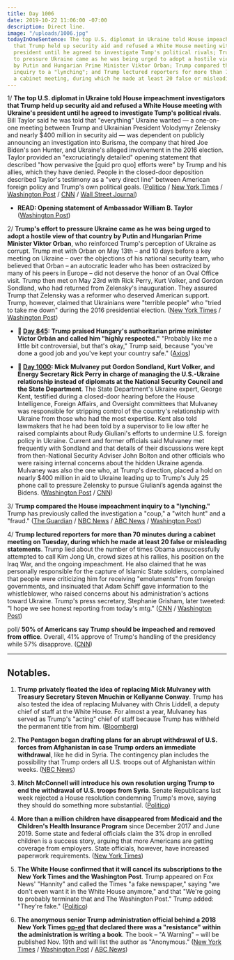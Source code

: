 ```yaml
---
title: Day 1006
date: 2019-10-22 11:06:00 -07:00
description: Direct line.
image: "/uploads/1006.jpg"
todayInOneSentence: The top U.S. diplomat in Ukraine told House impeachment investigators
  that Trump held up security aid and refused a White House meeting with Ukraine's
  president until he agreed to investigate Tump's political rivals; Trump's effort
  to pressure Ukraine came as he was being urged to adopt a hostile view of that country
  by Putin and Hungarian Prime Minister Viktor Orban; Trump compared the House impeachment
  inquiry to a "lynching"; and Trump lectured reporters for more than 70 minutes during
  a cabinet meeting, during which he made at least 20 false or misleading statements.
---
```


1/ **The top U.S. diplomat in Ukraine told House impeachment investigators that Trump held up security aid and refused a White House meeting with Ukraine's president until he agreed to investigate Tump's political rivals**. Bill Taylor said he was told that "everything" Ukraine wanted — a one-on-one meeting between Trump and Ukrainian President Volodymyr Zelensky and nearly $400 million in security aid — was dependent on publicly announcing an investigation into Burisma, the company that hired Joe Biden's son Hunter, and Ukraine's alleged involvement in the 2016 election. Taylor provided an "excruciatingly detailed" opening statement that described "how pervasive the \[quid pro quo\] efforts were" by Trump and his allies, which they have denied. People in the closed-door deposition described Taylor's testimony as a "very direct line" between American foreign policy and Trump's own political goals. ([Politico](https://www.politico.com/news/2019/10/22/william-taylor-ukraine-testimony-trump-054259) / [New York Times](https://www.nytimes.com/2019/10/22/us/trump-impeachment-ukraine.html) / [Washington Post](https://www.washingtonpost.com/powerpost/diplomat-who-raised-alarm-about-withholding-aid-to-ukraine-testifies-in-impeachment-probe/2019/10/22/086fb850-f436-11e9-8cf0-4cc99f74d127_story.html) / [CNN](https://www.cnn.com/2019/10/22/politics/bill-taylor-deposition-text-messages/) / [Wall Street Journal](https://www.wsj.com/articles/diplomat-to-face-questions-about-ukraine-aid-concerns-11571750496))

* **READ: Opening statement of Ambassador William B. Taylor** ([Washington Post](https://www.washingtonpost.com/context/opening-statement-of-ambassador-william-b-taylor/6b3a6edf-f976-4081-ba7f-bce45468a3ff/))

2/ **Trump's effort to pressure Ukraine came as he was being urged to adopt a hostile view of that country by Putin and Hungarian Prime Minister Viktor Orban**, who reinforced Trump's perception of Ukraine as corrupt. Trump met with Orban on May 13th – and 10 days before a key meeting on Ukraine – over the objections of his national security team, who believed that Orban – an autocratic leader who has been ostracized by many of his peers in Europe – did not deserve the honor of an Oval Office visit. Trump then met on May 23rd with Rick Perry, Kurt Volker, and Gordon Sondland, who had returned from Zelensky's inauguration. They assured Trump that Zelensky was a reformer who deserved American support. Trump, however, claimed that Ukrainians were "terrible people" who "tried to take me down" during the 2016 presidential election. ([New York Times](https://www.nytimes.com/2019/10/22/us/politics/trump-ukraine-orban.html) / [Washington Post](https://www.washingtonpost.com/national-security/putin-and-hungarys-orban-helped-sour-trump-on-ukraine/2019/10/21/a0af1e9c-f40b-11e9-ad8b-85e2aa00b5ce_story.html))

* **📌 [Day 845](https://whatthefuckjusthappenedtoday.com/2019/05/14/day-845/#8-trump-praised-hungarys-authoritari): Trump praised Hungary's authoritarian prime minister Victor Orbán and called him "highly respected."** "Probably like me a little bit controversial, but that's okay," Trump said, because "you've done a good job and you've kept your country safe." ([Axios](https://www.axios.com/trump-viktor-orban-hungary-migration-d32f28ea-c433-447b-90e0-9c69f37a2491.html))

* **📌 [Day 1000](https://whatthefuckjusthappenedtoday.com/2019/10/16/day-1000/#2-mick-mulvaney-put-gordon-sondland): Mick Mulvaney put Gordon Sondland, Kurt Volker, and Energy Secretary Rick Perry in charge of managing the U.S.-Ukraine relationship instead of diplomats at the National Security Council and the State Department**. The State Department's Ukraine expert, George Kent, testified during a closed-door hearing before the House Intelligence, Foreign Affairs, and Oversight committees that Mulvaney was responsible for stripping control of the country's relationship with Ukraine from those who had the most expertise. Kent also told lawmakers that he had been told by a supervisor to lie low after he raised complaints about Rudy Giuliani's efforts to undermine U.S. foreign policy in Ukraine. Current and former officials said Mulvaney met frequently with Sondland and that details of their discussions were kept from then-National Security Adviser John Bolton and other officials who were raising internal concerns about the hidden Ukraine agenda. Mulvaney was also the one who, at Trump's direction, placed a hold on nearly $400 million in aid to Ukraine leading up to Trump's July 25 phone call to pressure Zelensky to pursue Giuliani’s agenda against the Bidens. ([Washington Post](https://www.washingtonpost.com/national-security/mulvaney-emerges-as-a-key-facilitator-of-the-campaign-to-pressure-ukraine/2019/10/15/9d46b7ae-ef76-11e9-89eb-ec56cd414732_story.html) / [CNN](https://edition.cnn.com/2019/10/15/politics/george-kent-rudy-giuliani-ukraine-house-testimony/index.html))

3/ **Trump compared the House impeachment inquiry to a "lynching."** Trump has previously called the investigation a "coup," a "witch hunt" and a "fraud." ([The Guardian](https://www.theguardian.com/us-news/2019/oct/22/trump-impeachment-inquiry-lynching-tweet) / [NBC News](https://www.nbcnews.com/politics/trump-impeachment-inquiry/trump-compares-impeachment-effort-lynching-n1069906) / [ABC News](https://abcnews.go.com/Politics/president-trump-compares-impeachment-process-lynching/story?id=66438733) / [Washington Post](https://www.washingtonpost.com/politics/trump-compares-impeachment-probe-to-lynching-draws-widespread-condemnation/2019/10/22/2fa24af2-f4d4-11e9-ad8b-85e2aa00b5ce_story.html))

4/ **Trump lectured reporters for more than 70 minutes during a cabinet meeting on Tuesday, during which he made at least 20 false or misleading statements**. Trump lied about the number of times Obama unsuccessfully attempted to call Kim Jong Un, crowd sizes at his rallies, his position on the Iraq War, and the ongoing impeachment. He also claimed that he was personally responsible for the capture of Islamic State soldiers, complained that people were criticizing him for receiving "emoluments" from foreign governments, and insinuated that Adam Schiff gave information to the whistleblower, who raised concerns about his administration's actions toward Ukraine. Trump's press secretary, Stephanie Grisham, later tweeted: "I hope we see honest reporting from today's mtg." ([CNN](https://www.cnn.com/2019/10/21/politics/fact-check-trump-cabinet-meeting-20-false/index.html) / [Washington Post](https://www.washingtonpost.com/politics/trumps-cabinet-meetings-have-become-about-everything-but-the-business-of-his-cabinet/2019/10/21/5f6e528c-f428-11e9-829d-87b12c2f85dd_story.html))

poll/ **50% of Americans say Trump should be impeached and removed from office**. Overall, 41% approve of Trump's handling of the presidency while 57% disapprove. ([CNN](https://www.cnn.com/2019/10/22/politics/cnn-impeachment-poll-trump-ukraine/index.html))

---

## Notables.

1. **Trump privately floated the idea of replacing Mick Mulvaney with Treasury Secretary Steven Mnuchin or Kellyanne Conway**. Trump has also tested the idea of replacing Mulvaney with Chris Liddell, a deputy chief of staff at the White House. For almost a year, Mulvaney has served as Trump's "acting" chief of staff because Trump has withheld the permanent title from him. ([Bloomberg](https://www.bloomberg.com/news/articles/2019-10-22/trump-floats-mulvaney-replacements-including-mnuchin-and-conway))

2. **The Pentagon began drafting plans for an abrupt withdrawal of U.S. forces from Afghanistan in case Trump orders an immediate withdrawal**, like he did in Syria. The contingency plan includes the possibility that Trump orders all U.S. troops out of Afghanistan within weeks. ([NBC News](https://www.nbcnews.com/news/military/pentagon-draws-plans-quick-afghanistan-withdrawal-just-case-trump-blindsides-n1069611))

3. **Mitch McConnell will introduce his own resolution urging Trump to end the withdrawal of U.S. troops from Syria**. Senate Republicans last week rejected a House resolution condemning Trump's move, saying they should do something more substantial. ([Politico](https://www.politico.com/news/2019/10/22/mitch-mcconnell-syria-resolution-054327))

4. **More than a million children have disappeared from Medicaid and the Children's Health Insurance Program** since December 2017 and June 2019. Some state and federal officials claim the 3% drop in enrolled children is a success story, arguing that more Americans are getting coverage from employers. State officials, however, have increased paperwork requirements. ([New York Times](https://www.nytimes.com/2019/10/22/upshot/medicaid-uninsured-children.html))

5. **The White House confirmed that it will cancel its subscriptions to the New York Times and the Washington Post**. Trump appeared on Fox News' "Hannity" and called the Times "a fake newspaper," saying "we don't even want it in the White House anymore," and that "We're going to probably terminate that and The Washington Post." Trump added: "They're fake." ([Politico](https://www.politico.com/news/2019/10/22/white-house-cancel-times-post-subscriptions-054314))

6. **The anonymous senior Trump administration official behind a 2018 New York Times [op-ed](https://www.nytimes.com/2018/09/05/opinion/trump-white-house-anonymous-resistance.html) that declared there was a "resistance" within the administration is writing a book**. The book – "A Warning" – will be published Nov. 19th and will list the author as "Anonymous." ([New York Times](https://www.nytimes.com/2019/10/22/books/anonymous-op-ed-trump-book.html) / [Washington Post](https://www.washingtonpost.com/politics/anonymous-author-of-trump-resistance-op-ed-to-publish-a-tell-all-book/2019/10/22/b9ea2f42-f45a-11e9-ad8b-85e2aa00b5ce_story.html) / [ABC News](https://abcnews.go.com/Politics/anonymous-senior-trump-official-resistance-op-ed-written/story?id=66450337))